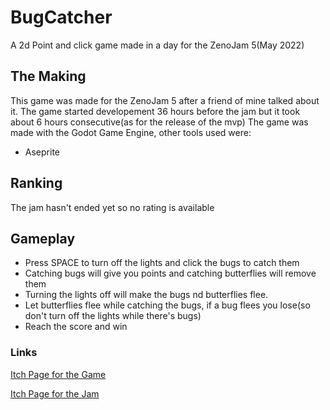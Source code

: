 # BugCatcher
A 2d Point and click game made in a day for the ZenoJam 5(May 2022)
## The Making
This game was made for the ZenoJam 5 after a friend of mine talked about it.
The game started developement 36 hours before the jam but it took about 6 hours consecutive(as for the release of the mvp)
The game was made with the Godot Game Engine, other tools used were:
- Aseprite

## Ranking
The jam hasn't ended yet so no rating is available

## Gameplay
- Press SPACE to turn off the lights and click the bugs to catch them
- Catching bugs will give you points and catching butterflies will remove them
- Turning the lights off will make the bugs nd butterflies flee.
- Let butterflies flee while catching the bugs, if a bug flees you lose(so don't turn off the lights while there's bugs)
- Reach the score and win

### Links
[Itch Page for the Game](https://zerokun265.itch.io/bugcatcher)

[Itch Page for the Jam](https://itch.io/jam/zeno-jam-the-perfect-jam-for-beginners-5)
